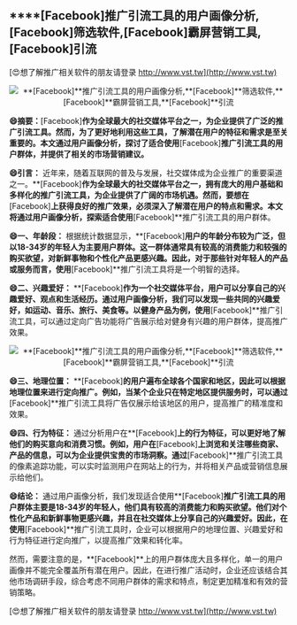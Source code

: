 ## ****[Facebook]**推广引流工具的用户画像分析,**[Facebook]**筛选软件,**[Facebook]**霸屏营销工具,**[Facebook]**引流**

[😍想了解推广相关软件的朋友请登录 http://www.vst.tw](http://www.vst.tw)

 <center><img src="https://vst.tw/MP4/tuiguang/png/3.png" alt="**[Facebook]**推广引流工具的用户画像分析,**[Facebook]**筛选软件,**[Facebook]**霸屏营销工具,**[Facebook]**引流"></center>

**😄摘要：**[Facebook]**作为全球最大的社交媒体平台之一，为企业提供了广泛的推广引流工具。然而，为了更好地利用这些工具，了解潜在用户的特征和需求是至关重要的。本文通过用户画像分析，探讨了适合使用**[Facebook]**推广引流工具的用户群体，并提供了相关的市场营销建议。**

**😄引言：**
近年来，随着互联网的普及与发展，社交媒体成为企业推广的重要渠道之一。**[Facebook]**作为全球最大的社交媒体平台之一，拥有庞大的用户基础和多样化的推广引流工具，为企业提供了广阔的市场机遇。然而，要想在**[Facebook]**上获得良好的推广效果，必须深入了解潜在用户的特点和需求。本文将通过用户画像分析，探索适合使用**[Facebook]**推广引流工具的用户群体。

**😄一、年龄段：**
根据统计数据显示，**[Facebook]**用户的年龄分布较为广泛，但以18-34岁的年轻人为主要用户群体。这一群体通常具有较高的消费能力和较强的购买欲望，对新鲜事物和个性化产品更感兴趣。因此，对于那些针对年轻人的产品或服务而言，使用**[Facebook]**推广引流工具将是一个明智的选择。

**😄二、兴趣爱好：**
**[Facebook]**作为一个社交媒体平台，用户可以分享自己的兴趣爱好、观点和生活经历。通过用户画像分析，我们可以发现一些共同的兴趣爱好，如运动、音乐、旅行、美食等。以健身产品为例，使用**[Facebook]**推广引流工具，可以通过定向广告功能将广告展示给对健身有兴趣的用户群体，提高推广效果。

 <center><img src="https://vst.tw/MP4/tuiguang/png/3.png" alt="**[Facebook]**推广引流工具的用户画像分析,**[Facebook]**筛选软件,**[Facebook]**霸屏营销工具,**[Facebook]**引流"></center>

**😄三、地理位置：**
**[Facebook]**的用户遍布全球各个国家和地区，因此可以根据地理位置来进行定向推广。例如，当某个企业只在特定地区提供服务时，可以通过**[Facebook]**推广引流工具将广告仅展示给该地区的用户，提高推广的精准度和效果。

**😄四、行为特征：**
通过分析用户在**[Facebook]**上的行为特征，可以更好地了解他们的购买意向和消费习惯。例如，用户在**[Facebook]**上浏览和关注哪些商家、产品的信息，可以为企业提供宝贵的市场洞察。通过**[Facebook]**推广引流工具的像素追踪功能，可以实时监测用户在网站上的行为，并将相关产品或营销信息展示给他们。

**😄结论：**
通过用户画像分析，我们发现适合使用**[Facebook]**推广引流工具的用户群体主要是18-34岁的年轻人，他们具有较高的消费能力和购买欲望。他们对个性化产品和新鲜事物更感兴趣，并且在社交媒体上分享自己的兴趣爱好。因此，在使用**[Facebook]**推广引流工具时，企业可以根据用户的地理位置、兴趣爱好和行为特征进行定向推广，以提高推广效果和转化率。

然而，需要注意的是，**[Facebook]**上的用户群体庞大且多样化，单一的用户画像并不能完全覆盖所有潜在用户。因此，在进行推广活动时，企业还应该结合其他市场调研手段，综合考虑不同用户群体的需求和特点，制定更加精准和有效的营销策略。

[😍想了解推广相关软件的朋友请登录 http://www.vst.tw](http://www.vst.tw)



